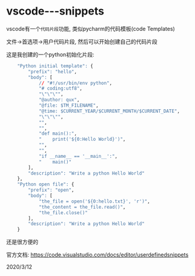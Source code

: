 # vscode---snippets

vscode有一个`代码片段`功能, 类似pycharm的代码模板(code Templates)  

文件->首选项->用户代码片段, 然后可以开始创建自己的代码片段  

这是我创建的一个python初始化片段:  
```r
	"Python initial template": {
		"prefix": "hello",
		"body": [
			// "#!/usr/bin/env python",
			"# coding:utf8",
			"\"\"\"",
			"@author: qux",
			"@file: $TM_FILENAME",
			"@time: $CURRENT_YEAR/$CURRENT_MONTH/$CURRENT_DATE",
			"\"\"\"",
			"",
			"",
			"def main():",
			"    print('${0:Hello World}')",
			"",
			"",
			"if __name__ == '__main__':",
			"    main()"
		],
		"description": "Write a python Hello World"
	},
	"Python open file": {
		"prefix": "open",
		"body": [
			"the_file = open('${0:hello.txt}', 'r')",
			"the_content = the_file.read()",
			"the_file.close()"
		],
		"description": "Write a python Hello World"
	}
```

还是很方便的  

官方文档: https://code.visualstudio.com/docs/editor/userdefinedsnippets  


2020/3/12  
